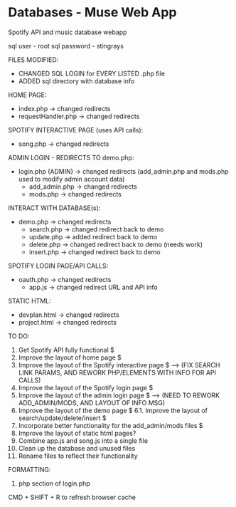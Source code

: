 # Databases - Muse Web App

Spotify API and music database webapp

sql user - root
sql password - stingrays

FILES MODIFIED:

- CHANGED SQL LOGIN for EVERY LISTED .php file
- ADDED sql directory with database info

HOME PAGE:

- index.php -> changed redirects
- requestHandler.php -> changed redirects

SPOTIFY INTERACTIVE PAGE (uses API calls):

- song.php -> changed redirects

ADMIN LOGIN - REDIRECTS TO demo.php:

- login.php (ADMIN) -> changed redirects (add_admin.php and mods.php used to modify admin account data)
  - add_admin.php -> changed redirects
  - mods.php -> changed redirects

INTERACT WITH DATABASE(s):

- demo.php -> changed redirects
  - search.php -> changed redirect back to demo
  - update.php -> added redirect back to demo
  - delete.php -> changed redirect back to demo (needs work)
  - insert.php -> changed redirect back to demo

SPOTIFY LOGIN PAGE/API CALLS:

- oauth.php -> changed redirects
  - app.js -> changed redirect URL and API info

STATIC HTML:

- devplan.html -> changed redirects
- project.html -> changed redirects

TO DO:

1. Get Spotify API fully functional $
2. Improve the layout of home page $
3. Improve the layout of the Spotify interactive page $ --> (FIX SEARCH LINK PARAMS, AND REWORK PHP/ELEMENTS WITH INFO FOR API CALLS)
4. Improve the layout of the Spotify login page $
5. Improve the layout of the admin login page $ --> (NEED TO REWORK ADD_ADMIN/MODS, AND LAYOUT OF INFO MSG)
6. Improve the layout of the demo page $
   6.1. Improve the layout of search/update/delete/insert $
7. Incorporate better functionality for the add_admin/mods files $
8. Improve the layout of static html pages?
9. Combine app.js and song.js into a single file
10. Clean up the database and unused files
11. Rename files to reflect their functionality

FORMATTING:

1. php section of login.php

CMD + SHIFT + R to refresh browser cache
